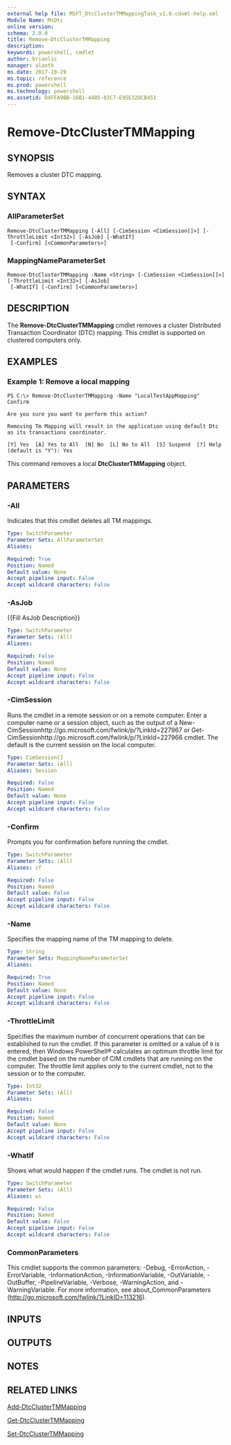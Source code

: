 ```yaml
---
external help file: MSFT_DtcClusterTMMappingTask_v1.0.cdxml-help.xml
Module Name: MsDtc
online version: 
schema: 2.0.0
title: Remove-DtcClusterTMMapping
description: 
keywords: powershell, cmdlet
author: brianlic
manager: alanth
ms.date: 2017-10-29
ms.topic: reference
ms.prod: powershell
ms.technology: powershell
ms.assetid: D4FFA9BB-16B1-44B5-83C7-E95E32DCB451
---
```


# Remove-DtcClusterTMMapping

## SYNOPSIS
Removes a cluster DTC mapping.

## SYNTAX

### AllParameterSet
```
Remove-DtcClusterTMMapping [-All] [-CimSession <CimSession[]>] [-ThrottleLimit <Int32>] [-AsJob] [-WhatIf]
 [-Confirm] [<CommonParameters>]
```

### MappingNameParameterSet
```
Remove-DtcClusterTMMapping -Name <String> [-CimSession <CimSession[]>] [-ThrottleLimit <Int32>] [-AsJob]
 [-WhatIf] [-Confirm] [<CommonParameters>]
```

## DESCRIPTION
The **Remove-DtcClusterTMMapping** cmdlet removes a cluster Distributed Transaction Coordinator (DTC) mapping.
This cmdlet is supported on clustered computers only.

## EXAMPLES

### Example 1: Remove a local mapping
```
PS C:\> Remove-DtcClusterTMMapping -Name "LocalTestAppMapping" 
Confirm

Are you sure you want to perform this action? 

Removing Tm Mapping will result in the application using default Dtc as its transactions coordinator. 

[Y] Yes  [A] Yes to All  [N] No  [L] No to All  [S] Suspend  [?] Help (default is "Y"): Yes
```

This command removes a local **DtcClusterTMMapping** object.

## PARAMETERS

### -All
Indicates that this cmdlet deletes all TM mappings.

```yaml
Type: SwitchParameter
Parameter Sets: AllParameterSet
Aliases: 

Required: True
Position: Named
Default value: None
Accept pipeline input: False
Accept wildcard characters: False
```

### -AsJob
{{Fill AsJob Description}}

```yaml
Type: SwitchParameter
Parameter Sets: (All)
Aliases: 

Required: False
Position: Named
Default value: None
Accept pipeline input: False
Accept wildcard characters: False
```

### -CimSession
Runs the cmdlet in a remote session or on a remote computer.
Enter a computer name or a session object, such as the output of a New-CimSessionhttp://go.microsoft.com/fwlink/p/?LinkId=227967 or Get-CimSessionhttp://go.microsoft.com/fwlink/p/?LinkId=227966 cmdlet.
The default is the current session on the local computer.

```yaml
Type: CimSession[]
Parameter Sets: (All)
Aliases: Session

Required: False
Position: Named
Default value: None
Accept pipeline input: False
Accept wildcard characters: False
```

### -Confirm
Prompts you for confirmation before running the cmdlet.

```yaml
Type: SwitchParameter
Parameter Sets: (All)
Aliases: cf

Required: False
Position: Named
Default value: False
Accept pipeline input: False
Accept wildcard characters: False
```

### -Name
Specifies the mapping name of the TM mapping to delete.

```yaml
Type: String
Parameter Sets: MappingNameParameterSet
Aliases: 

Required: True
Position: Named
Default value: None
Accept pipeline input: False
Accept wildcard characters: False
```

### -ThrottleLimit
Specifies the maximum number of concurrent operations that can be established to run the cmdlet.
If this parameter is omitted or a value of `0` is entered, then Windows PowerShell® calculates an optimum throttle limit for the cmdlet based on the number of CIM cmdlets that are running on the computer.
The throttle limit applies only to the current cmdlet, not to the session or to the computer.

```yaml
Type: Int32
Parameter Sets: (All)
Aliases: 

Required: False
Position: Named
Default value: None
Accept pipeline input: False
Accept wildcard characters: False
```

### -WhatIf
Shows what would happen if the cmdlet runs.
The cmdlet is not run.

```yaml
Type: SwitchParameter
Parameter Sets: (All)
Aliases: wi

Required: False
Position: Named
Default value: False
Accept pipeline input: False
Accept wildcard characters: False
```

### CommonParameters
This cmdlet supports the common parameters: -Debug, -ErrorAction, -ErrorVariable, -InformationAction, -InformationVariable, -OutVariable, -OutBuffer, -PipelineVariable, -Verbose, -WarningAction, and -WarningVariable. For more information, see about_CommonParameters (http://go.microsoft.com/fwlink/?LinkID=113216).

## INPUTS

## OUTPUTS

## NOTES

## RELATED LINKS

[Add-DtcClusterTMMapping](./Add-DtcClusterTMMapping.md)

[Get-DtcClusterTMMapping](./Get-DtcClusterTMMapping.md)

[Set-DtcClusterTMMapping](./Set-DtcClusterTMMapping.md)

